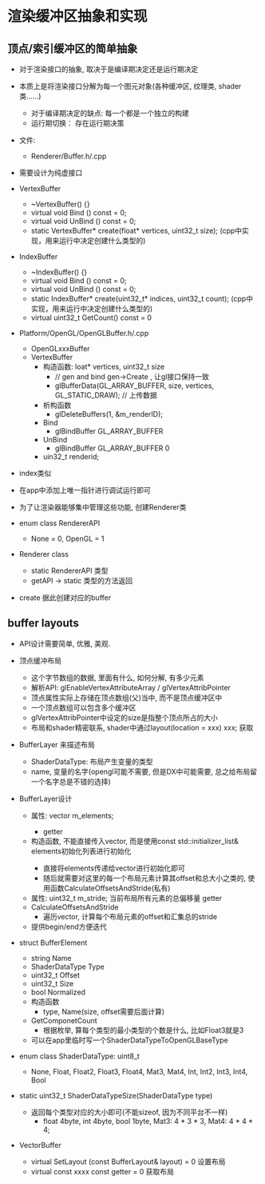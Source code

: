 # 渲染缓冲区抽象和实现

## 顶点/索引缓冲区的简单抽象
* 对于渲染接口的抽象, 取决于是编译期决定还是运行期决定
* 本质上是将渲染接口分解为每一个图元对象(各种缓冲区, 纹理类, shader类......)
  * 对于编译期决定的缺点: 每一个都是一个独立的构建 
  * 运行期切换： 存在运行期决策

* 文件:
  * Renderer/Buffer.h/.cpp

* 需要设计为纯虚接口
* VertexBuffer
  * ~VertexBuffer() {}
  * virtual void Bind () const = 0;
  * virtual void UnBind () const = 0;
  * static VertexBuffer* create(float* vertices, uint32_t size); (cpp中实现，用来运行中决定创建什么类型的)

* IndexBuffer
  * ~IndexBuffer() {}
  * virtual void Bind () const = 0;
  * virtual void UnBind () const = 0;
  * static IndexBuffer* create(uint32_t* indices, uint32_t count); (cpp中实现，用来运行中决定创建什么类型的)
  * virtual uint32_t GetCount() const = 0

* Platform/OpenGL/OpenGLBuffer.h/.cpp
  * OpenGLxxxBuffer
  * VertexBuffer
    * 构造函数: loat* vertices, uint32_t size
      * // gen and bind gen->Create , 让gl接口保持一致
      * glBufferData(GL_ARRAY_BUFFER, size, vertices, GL_STATIC_DRAW);  // 上传数据
    * 析构函数
      * glDeleteBuffers(1, &m_renderID);
    * Bind
      * glBindBuffer GL_ARRAY_BUFFER
    * UnBind
      * glBindBuffer GL_ARRAY_BUFFER 0
    * uin32_t renderid;

* index类似

* 在app中添加上唯一指针进行调试运行即可

* 为了让渲染器能够集中管理这些功能, 创建Renderer类
* enum class RendererAPI
  * None = 0, OpenGL = 1
* Renderer class  
  * static RendererAPI 类型
  * getAPI -> static 类型的方法返回

* create 据此创建对应的buffer


## buffer layouts
* API设计需要简单, 优雅, 美观.

* 顶点缓冲布局
  * 这个字节数组的数据, 里面有什么, 如何分解, 有多少元素
  * 解析API: glEnableVertexAttributeArray / glVertexAttribPointer
  * 顶点属性实际上存储在顶点数组(父)当中, 而不是顶点缓冲区中
  * 一个顶点数组可以包含多个缓冲区
  * glVertexAttribPointer中设定的size是指整个顶点所占的大小
  * 布局和shader精密联系, shader中通过layout(location = xxx) xxx; 获取


* BufferLayer 来描述布局
  * ShaderDataType: 布局产生变量的类型
  * name, 变量的名字(opengl可能不需要, 但是DX中可能需要, 总之给布局留一个名字总是不错的选择)

* BufferLayer设计
  * 属性: vector<BufferElements> m_elements;
    * getter
  * 构造函数, 不能直接传入vector<BufferElement>, 而是使用const std::initializer_list<BufferElement>& elements初始化列表进行初始化
    * 直接将elements传递给vector进行初始化即可
    * 随后就需要对这里的每一个布局元素计算其offset和总大小之类的, 使用函数CalculateOffsetsAndStride(私有)
  * 属性: uint32_t m_stride;  当前布局所有元素的总偏移量 getter
  * CalculateOffsetsAndStride
    * 遍历vector, 计算每个布局元素的offset和汇集总的stride
  * 提供begin/end方便迭代

* struct BufferElement
  * string Name
  * ShaderDataType Type
  * uint32_t Offset
  * uint32_t Size
  * bool Normalized
  * 构造函数
    * type, Name(size, offset需要后面计算)
  * GetComponetCount 
    * 根据枚举, 算每个类型的最小类型的个数是什么, 比如Float3就是3
  * 可以在app里临时写一个ShaderDataTypeToOpenGLBaseType



* enum class ShaderDataType: uint8_t
  * None, Float, Float2, Float3, Float4, Mat3, Mat4, Int, Int2, Int3, Int4, Bool

* static uint32_t ShaderDataTypeSize(ShaderDataType type)
  * 返回每个类型对应的大小即可(不能sizeof, 因为不同平台不一样)
    * float 4byte, int 4byte, bool 1byte, Mat3: 4 * 3 * 3, Mat4: 4 * 4 * 4;


* VectorBuffer
  * virtual SetLayout (const BufferLayout& layout) = 0 设置布局
  * virtual const xxxx const getter = 0 获取布局
